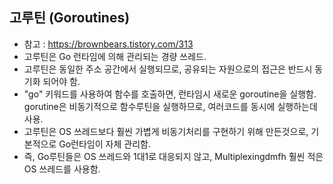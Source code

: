 ## 고루틴 (Goroutines)

- 참고 : https://brownbears.tistory.com/313
- 고루틴은 Go 런타임에 의해 관리되는 경량 쓰레드.
- 고루틴은 동일한 주소 공간에서 실행되므로, 공유되는 자원으로의 접근은 반드시 동기화 되어야 함.
- "go" 키워드를 사용하여 함수를 호출하면, 런타임시 새로운 goroutine을 실행함. gorutine은 비동기적으로 함수루틴을 실행하므로, 여러코드를 동시에 실행하는데 사용.
- 고루틴은 OS 쓰레드보다 훨씬 가볍게 비동기처리를 구현하기 위해 만든것으로, 기본적으로 Go런타임이 자체 관리함.
- 즉, Go루틴들은 OS 쓰레드와 1대1로 대응되지 않고, Multiplexingdmfh 훨씬 적은 OS 쓰레드를 사용함.
